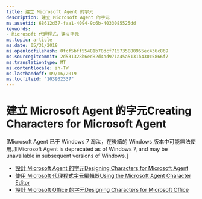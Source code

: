 ```yaml
---
title: 建立 Microsoft Agent 的字元
description: 建立 Microsoft Agent 的字元
ms.assetid: 68612d37-faa1-4094-9c6b-4033085525dd
keywords:
- Microsoft 代理程式，建立字元
ms.topic: article
ms.date: 05/31/2018
ms.openlocfilehash: 0fcf5bff55481b70dcf715735880965ec436c869
ms.sourcegitcommit: 2d531328b6ed82d4ad971a45a5131b430c5866f7
ms.translationtype: MT
ms.contentlocale: zh-TW
ms.lasthandoff: 09/16/2019
ms.locfileid: "103932337"
---
```

# <a name="creating-characters-for-microsoft-agent"></a><span data-ttu-id="3cb44-104">建立 Microsoft Agent 的字元</span><span class="sxs-lookup"><span data-stu-id="3cb44-104">Creating Characters for Microsoft Agent</span></span>

<span data-ttu-id="3cb44-105">\[Microsoft Agent 已于 Windows 7 淘汰，在後續的 Windows 版本中可能無法使用。\]</span><span class="sxs-lookup"><span data-stu-id="3cb44-105">\[Microsoft Agent is deprecated as of Windows 7, and may be unavailable in subsequent versions of Windows.\]</span></span>

-   [<span data-ttu-id="3cb44-106">設計 Microsoft Agent 的字元</span><span class="sxs-lookup"><span data-stu-id="3cb44-106">Designing Characters for Microsoft Agent</span></span>](designing-characters-for-microsoft-agent.md)
-   [<span data-ttu-id="3cb44-107">使用 Microsoft 代理程式字元編輯器</span><span class="sxs-lookup"><span data-stu-id="3cb44-107">Using the Microsoft Agent Character Editor</span></span>](using-the-microsoft-agent-character-editor.md)
-   [<span data-ttu-id="3cb44-108">設計 Microsoft Office 的字元</span><span class="sxs-lookup"><span data-stu-id="3cb44-108">Designing Characters for Microsoft Office</span></span>](designing-characters-for-microsoft-office.md)

 

 




